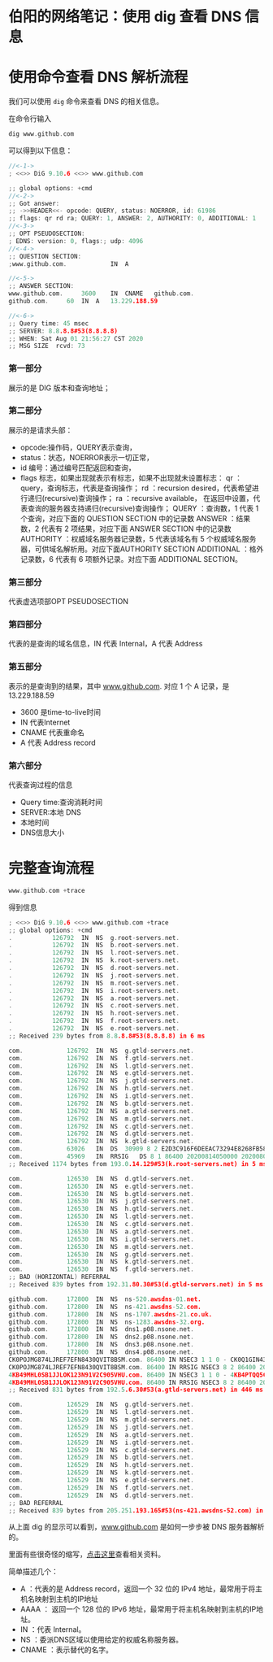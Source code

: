 # 伯阳的网络笔记：使用 dig 查看 DNS 信息

# 使用命令查看 DNS 解析流程

我们可以使用 `dig` 命令来查看 DNS 的相关信息。

在命令行输入 
```C++
dig www.github.com 
```
可以得到以下信息：
```C++
//<-1->
; <<>> DiG 9.10.6 <<>> www.github.com

;; global options: +cmd
//<-2->
;; Got answer:
;; ->>HEADER<<- opcode: QUERY, status: NOERROR, id: 61986
;; flags: qr rd ra; QUERY: 1, ANSWER: 2, AUTHORITY: 0, ADDITIONAL: 1
//<-3->
;; OPT PSEUDOSECTION:
; EDNS: version: 0, flags:; udp: 4096
//<-4->
;; QUESTION SECTION:
;www.github.com.			IN	A

//<-5->
;; ANSWER SECTION:
www.github.com.		3600	IN	CNAME	github.com.
github.com.		60	IN	A	13.229.188.59

//<-6->
;; Query time: 45 msec
;; SERVER: 8.8.8.8#53(8.8.8.8)
;; WHEN: Sat Aug 01 21:56:27 CST 2020
;; MSG SIZE  rcvd: 73
```
###  第一部分
展示的是 DIG 版本和查询地址；
### 第二部分
展示的是请求头部：
* opcode:操作码，QUERY表示查询，
* status：状态，NOERROR表示一切正常，
* id 编号：通过编号匹配返回和查询，
* flags 标志，如果出现就表示有标志，如果不出现就未设置标志：
    qr ： query，查询标志，代表是查询操作；
    rd ：recursion desired，代表希望进行递归(recursive)查询操作；
    ra ：recursive available， 在返回中设置，代表查询的服务器支持递归(recursive)查询操作；
    QUERY ：查询数，1 代表 1 个查询，对应下面的 QUESTION SECTION 中的记录数
    ANSWER ：结果数，2 代表有 2 项结果，对应下面 ANSWER SECTION 中的记录数
    AUTHORITY ：权威域名服务器记录数，5 代表该域名有 5 个权威域名服务器，可供域名解析用。对应下面AUTHORITY SECTION
    ADDITIONAL ：格外记录数，6 代表有 6 项额外记录。对应下面 ADDITIONAL SECTION。

### 第三部分

代表虚选项部OPT PSEUDOSECTION

### 第四部分
代表的是查询的域名信息，IN 代表 Internal，A 代表 Address

### 第五部分
表示的是查询到的结果，其中 www.github.com. 对应 1 个 A 记录，是13.229.188.59
* 3600 是time-to-live时间
* IN 代表Internet
*   CNAME 代表重命名
*   A 代表 Address record
### 第六部分
代表查询过程的信息
* Query time:查询消耗时间
* SERVER:本地 DNS
* 本地时间
* DNS信息大小

# 完整查询流程
```C++
www.github.com +trace
```

得到信息
```C++
; <<>> DiG 9.10.6 <<>> www.github.com +trace
;; global options: +cmd
.			126792	IN	NS	g.root-servers.net.
.			126792	IN	NS	b.root-servers.net.
.			126792	IN	NS	l.root-servers.net.
.			126792	IN	NS	k.root-servers.net.
.			126792	IN	NS	d.root-servers.net.
.			126792	IN	NS	j.root-servers.net.
.			126792	IN	NS	m.root-servers.net.
.			126792	IN	NS	i.root-servers.net.
.			126792	IN	NS	a.root-servers.net.
.			126792	IN	NS	c.root-servers.net.
.			126792	IN	NS	h.root-servers.net.
.			126792	IN	NS	f.root-servers.net.
.			126792	IN	NS	e.root-servers.net.
;; Received 239 bytes from 8.8.8.8#53(8.8.8.8) in 6 ms

com.			126792	IN	NS	g.gtld-servers.net.
com.			126792	IN	NS	f.gtld-servers.net.
com.			126792	IN	NS	l.gtld-servers.net.
com.			126792	IN	NS	e.gtld-servers.net.
com.			126792	IN	NS	j.gtld-servers.net.
com.			126792	IN	NS	h.gtld-servers.net.
com.			126792	IN	NS	i.gtld-servers.net.
com.			126792	IN	NS	b.gtld-servers.net.
com.			126792	IN	NS	a.gtld-servers.net.
com.			126792	IN	NS	m.gtld-servers.net.
com.			126792	IN	NS	c.gtld-servers.net.
com.			126792	IN	NS	d.gtld-servers.net.
com.			126792	IN	NS	k.gtld-servers.net.
com.			63026	IN	DS	30909 8 2 E2D3C916F6DEEAC73294E8268FB5885044A833FC5459588F4A9184CF C41A5766
com.			45969	IN	RRSIG	DS 8 1 86400 20200814050000 20200801040000 46594 . bIsk+4eExLTSmxwYK6YpHK86NNyDeMDL+ABquZoS0D8s8gu/pC8ZZZOp nxWkv+6e4SmylLIPSws8Wl8AYgsBoZLEPQ36mbjV9+AC6EDEybwPz5z3 07iYSPxTiLPIYGTcVSZVrLzVHLwydhdg1TWCs8OkIZy069NyRQiy6Bgu sD9zVo+PvJx4+nMDErrRAwr0TH9WiXRyBbyrC9+d0Yswfgs8NFSSmqvd JYs4TUuZKu9bh5CqCHgGh3XhpBDU92zYYtzjDt6ZmXQUPvZw7ml77LHx kxriz6jgbAq8jyIinjA06l9ABnJeqI/e6NOT3rCydyfnkmlU0SHq71K7 TK+X9A==
;; Received 1174 bytes from 193.0.14.129#53(k.root-servers.net) in 5 ms

com.			126530	IN	NS	d.gtld-servers.net.
com.			126530	IN	NS	e.gtld-servers.net.
com.			126530	IN	NS	b.gtld-servers.net.
com.			126530	IN	NS	j.gtld-servers.net.
com.			126530	IN	NS	h.gtld-servers.net.
com.			126530	IN	NS	l.gtld-servers.net.
com.			126530	IN	NS	c.gtld-servers.net.
com.			126530	IN	NS	a.gtld-servers.net.
com.			126530	IN	NS	i.gtld-servers.net.
com.			126530	IN	NS	m.gtld-servers.net.
com.			126530	IN	NS	g.gtld-servers.net.
com.			126530	IN	NS	k.gtld-servers.net.
com.			126530	IN	NS	f.gtld-servers.net.
;; BAD (HORIZONTAL) REFERRAL
;; Received 839 bytes from 192.31.80.30#53(d.gtld-servers.net) in 5 ms

github.com.		172800	IN	NS	ns-520.awsdns-01.net.
github.com.		172800	IN	NS	ns-421.awsdns-52.com.
github.com.		172800	IN	NS	ns-1707.awsdns-21.co.uk.
github.com.		172800	IN	NS	ns-1283.awsdns-32.org.
github.com.		172800	IN	NS	dns1.p08.nsone.net.
github.com.		172800	IN	NS	dns2.p08.nsone.net.
github.com.		172800	IN	NS	dns3.p08.nsone.net.
github.com.		172800	IN	NS	dns4.p08.nsone.net.
CK0POJMG874LJREF7EFN8430QVIT8BSM.com. 86400 IN NSEC3 1 1 0 - CK0Q1GIN43N1ARRC9OSM6QPQR81H5M9A  NS SOA RRSIG DNSKEY NSEC3PARAM
CK0POJMG874LJREF7EFN8430QVIT8BSM.com. 86400 IN RRSIG NSEC3 8 2 86400 20200805044132 20200729033132 24966 com. zEeq78KosYP8aknqJ7awEK1nwkjOSgg6ytKEShYUyWBh9gSlKggUPp87 tMDYY5Gu6HEyLgIfi0ELomawlIsxrbw49ZozaA1iWpR0MQNyachC6Bui VMHHa8mPbpME4S5QRMjGJ8hQhfczPmJqSFd0wtJtjnSx3KsYaLOMds/j 4egehaP/oL0AIqYrETFIN4c5jTviKxRWL5QZ8iB7/oClxQ==
4KB49MHL0SB1JJLOK123N91V2C905VHU.com. 86400 IN NSEC3 1 1 0 - 4KB4PTQQ5CTA7POCTGM7RUFC8B1RKTEU  NS DS RRSIG
4KB49MHL0SB1JJLOK123N91V2C905VHU.com. 86400 IN RRSIG NSEC3 8 2 86400 20200808044611 20200801033611 24966 com. zwah/Dpwp2ds2XJcqVnUM4cYEcuNrTA6yh/810nURFDw8BgFoTsvlpF1 3ZYyi74+oC+FBRtPHkCCAeoXcK/lXRGQ3h1Rvauh36++kUpbVCnaPzXz ZwSyYjIph11H1GbnH/uXW4f0OxoUf7P6ahISITvYcyJPRdwfgO9bgR/E 7F2htyJVrgpys7o/2DqGfiYEejUajpT8iX0+L6fWKKGBgA==
;; Received 831 bytes from 192.5.6.30#53(a.gtld-servers.net) in 446 ms

com.			126529	IN	NS	g.gtld-servers.net.
com.			126529	IN	NS	l.gtld-servers.net.
com.			126529	IN	NS	m.gtld-servers.net.
com.			126529	IN	NS	j.gtld-servers.net.
com.			126529	IN	NS	a.gtld-servers.net.
com.			126529	IN	NS	i.gtld-servers.net.
com.			126529	IN	NS	c.gtld-servers.net.
com.			126529	IN	NS	b.gtld-servers.net.
com.			126529	IN	NS	h.gtld-servers.net.
com.			126529	IN	NS	k.gtld-servers.net.
com.			126529	IN	NS	e.gtld-servers.net.
com.			126529	IN	NS	f.gtld-servers.net.
com.			126529	IN	NS	d.gtld-servers.net.
;; BAD REFERRAL
;; Received 839 bytes from 205.251.193.165#53(ns-421.awsdns-52.com) in 6 ms
```

从上面 dig 的显示可以看到，www.github.com 是如何一步步被 DNS 服务器解析的。

里面有些很奇怪的缩写，[点击这里](https://en.wikipedia.org/wiki/List_of_DNS_record_types)查看相关资料。

简单描述几个：
* A ：代表的是 Address record，返回一个 32 位的 IPv4 地址，最常用于将主机名映射到主机的IP地址
* AAAA ： 返回一个 128 位的 IPv6 地址，最常用于将主机名映射到主机的IP地址。
* IN ：代表 Internal。
* NS ：委派DNS区域以使用给定的权威名称服务器。
* CNAME ：表示替代的名字。
